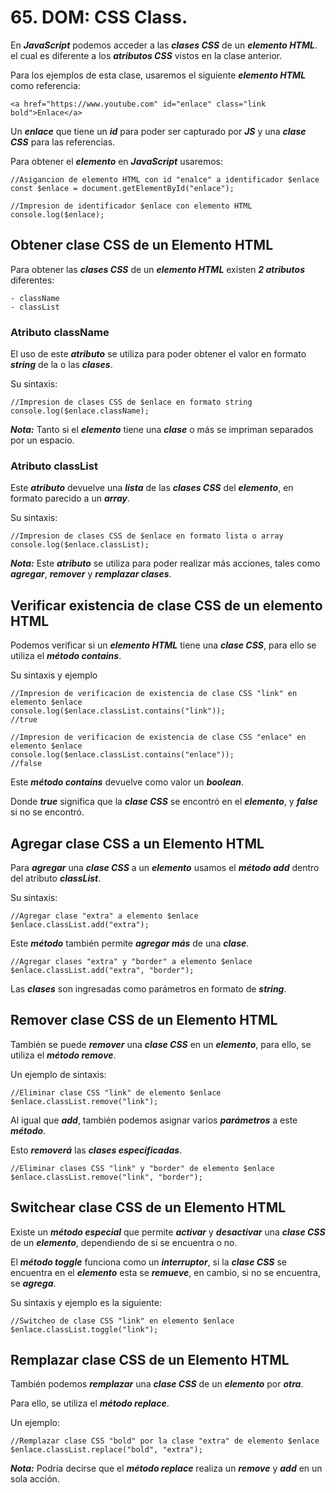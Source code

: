 # 65. DOM: CSS Class.

En ***JavaScript*** podemos acceder a las ***clases CSS*** de un ***elemento HTML***. el cual es diferente a los ***atributos CSS*** vistos en la clase anterior.

Para los ejemplos de esta clase, usaremos el siguiente ***elemento HTML*** como referencia:

~~~
<a href="https://www.youtube.com" id="enlace" class="link bold">Enlace</a>
~~~

Un ***enlace*** que tiene un ***id*** para poder ser capturado por ***JS*** y una ***clase CSS*** para las referencias.

Para obtener el ***elemento*** en ***JavaScript*** usaremos:

~~~
//Asigancion de elemento HTML con id "enalce" a identificador $enlace
const $enlace = document.getElementById("enlace");

//Impresion de identificador $enlace con elemento HTML
console.log($enlace);
~~~

## Obtener clase CSS de un Elemento HTML

Para obtener las ***clases CSS*** de un ***elemento HTML*** existen ***2 atributos*** diferentes:

	- className
	- classList

### Atributo className
 
 El uso de este ***atributo*** se utiliza para poder obtener el valor en formato ***string*** de la o las ***clases***.

Su sintaxis:

~~~
//Impresion de clases CSS de $enlace en formato string
console.log($enlace.className);
~~~

***Nota:*** Tanto si el ***elemento*** tiene una ***clase*** o más se impriman separados por un espacio.

### Atributo classList

Este ***atributo*** devuelve una ***lista*** de las ***clases CSS*** del ***elemento***, en formato parecido a un ***array***.

Su sintaxis:

~~~
//Impresion de clases CSS de $enlace en formato lista o array
console.log($enlace.classList);
~~~

***Nota:*** Este ***atributo*** se utiliza para poder realizar más acciones, tales como ***agregar***, ***remover*** y ***remplazar clases***.

## Verificar existencia de clase CSS de un elemento HTML

Podemos verificar si un ***elemento HTML*** tiene una ***clase CSS***, para ello se utiliza el ***método contains***.

Su sintaxis y ejemplo

~~~
//Impresion de verificacion de existencia de clase CSS "link" en elemento $enlace
console.log($enlace.classList.contains("link"));
//true

//Impresion de verificacion de existencia de clase CSS "enlace" en elemento $enlace
console.log($enlace.classList.contains("enlace"));
//false
~~~

Este ***método contains*** devuelve como valor un ***boolean***.

Donde ***true*** significa que la ***clase CSS*** se encontró en el ***elemento***, y ***false*** si no se encontró.

## Agregar clase CSS a un Elemento HTML

Para ***agregar*** una ***clase CSS*** a un ***elemento*** usamos el ***método add*** dentro del atributo ***classList***.

Su sintaxis:

~~~
//Agregar clase "extra" a elemento $enlace
$enlace.classList.add("extra");
~~~

Este ***método*** también permite ***agregar más*** de una ***clase***.

~~~
//Agregar clases "extra" y "border" a elemento $enlace
$enlace.classList.add("extra", "border");
~~~

Las ***clases*** son ingresadas como parámetros en formato de ***string***.

## Remover clase CSS de un Elemento HTML

También se puede ***remover*** una ***clase CSS*** en un ***elemento***, para ello, se utiliza el ***método remove***.

Un ejemplo de sintaxis:

~~~
//Eliminar clase CSS "link" de elemento $enlace
$enlace.classList.remove("link");
~~~

Al igual que ***add***, también podemos asignar varios ***parámetros*** a este ***método***.

Esto ***removerá*** las ***clases especificadas***.

~~~
//Eliminar clases CSS "link" y "border" de elemento $enlace
$enlace.classList.remove("link", "border");
~~~

## Switchear clase CSS de un Elemento HTML

Existe un ***método especial*** que permite ***activar*** y ***desactivar*** una ***clase CSS*** de un ***elemento***, dependiendo de si se encuentra o no.

El ***método toggle*** funciona como un ***interruptor***, si la ***clase CSS*** se encuentra en el ***elemento*** esta se ***remueve***, en cambio, si no se encuentra, se ***agrega***.

Su sintaxis y ejemplo es la siguiente:

~~~
//Switcheo de clase CSS "link" en elemento $enlace
$enlace.classList.toggle("link");
~~~

## Remplazar clase CSS de un Elemento HTML

También podemos ***remplazar*** una ***clase CSS*** de un ***elemento*** por ***otra***.

Para ello, se utiliza el ***método replace***.

Un ejemplo:

~~~
//Remplazar clase CSS "bold" por la clase "extra" de elemento $enlace
$enlace.classList.replace("bold", "extra");
~~~

***Nota:*** Podría decirse que el ***método replace*** realiza un ***remove*** y ***add*** en un sola acción.


